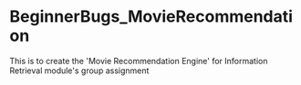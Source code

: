 # BeginnerBugs_MovieRecommendation
This is to create the 'Movie Recommendation Engine' for Information Retrieval module's group assignment
